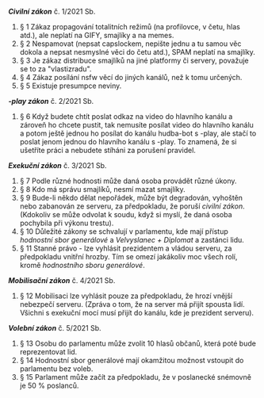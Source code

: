 ***Civilní zákon*** č. 1/2021 Sb.
1. § 1  Zákaz propagování totalitních režimů (na profilovce, v četu, hlas atd.), ale neplatí na GIFY, smajlíky a na memes.
2. § 2 Nespamovat (nepsat capslockem, nepište jednu a tu samou věc dokola a nepsat nesmyslné věci do četu atd.), SPAM neplatí na smajlíky.
3. § 3 Je zákaz distribuce smajlíků na jiné platformy či servery, považuje se to za "vlastizradu".
4. § 4 Zákaz posílání nsfw věcí do jiných kanálů, než k tomu určených.
5. § 5 Existuje presumpce neviny.

***-play zákon*** č. 2/2021 Sb.
1. § 6 Když budete chtít poslat odkaz na video do hlavního kanálu a zároveň ho chcete pustit, tak nemusíte posílat video do hlavního kanálu a potom ještě jednou ho posílat do kanálu hudba-bot s -play, ale stačí to poslat jenom jednou do hlavního kanálu s -play. To znamená, že si ušetříte práci a nebudete stíháni za porušení pravidel.

***Exekuční zákon*** č. 3/2021 Sb.
1. § 7 Podle různé hodnosti může daná osoba provádět různé úkony.
2. § 8 Kdo má správu smajlíků, nesmí mazat smajlíky.
3. § 9 Bude-li někdo dělat nepořádek, může být degradován, vyhoštěn nebo zabanován ze serveru, za předpokladu, že poruší *civilní zákon*. (Kdokoliv se může odvolat k soudu, když si myslí, že daná osoba pochybila při výkonu trestu).
4. § 10 Důležité zákony se schvalují v parlamentu, kde mají přístup *hodnostní sbor generálové* a *Velvyslanec + Diplomat* a zastánci lidu.
5. § 11 Stanné právo - lze vyhlásit prezidentem a vládou serveru, za předpokladu vnitřní hrozby. Tím se omezí jakákoliv moc všech rolí, kromě *hodnostního sboru generálové*.

***Mobilisační zákon*** č. 4/2021 Sb.
1. § 12 Mobilisaci lze vyhlásit pouze za předpokladu, že hrozí vnější nebezpečí serveru. (Zpráva o tom, že na server má přijít spousta lidí. Všichni s exekuční mocí musí přijít do kanálu, kde je prezident serveru).

***Volební zákon*** č. 5/2021 Sb.
1. § 13 Osobu do parlamentu může zvolit 10 hlasů občanů, která poté bude reprezentovat lid.
2. § 14 Hodnostní sbor generálové mají okamžitou možnost vstoupit do parlamentu bez voleb.
3. § 15 Parlament může začít za předpokladu, že v poslanecké snémovně je 50 % poslanců. 
